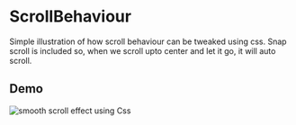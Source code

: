 # ScrollBehaviour

Simple illustration of how scroll behaviour can be tweaked using css. Snap scroll is included so, when we scroll upto center and let it go, it will auto scroll.

## Demo

<img src="./img/smoothscroll.gif" alt="smooth scroll effect using Css">
